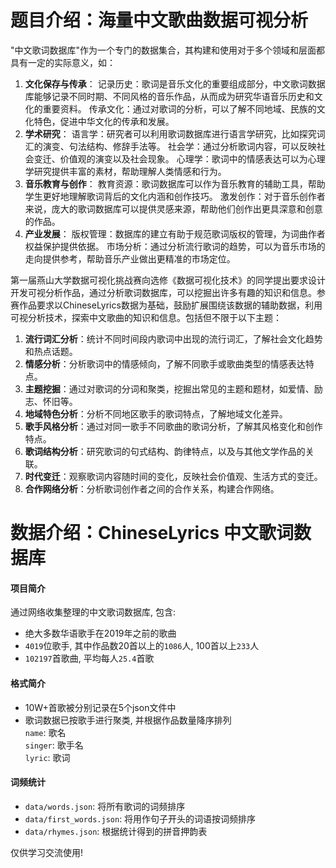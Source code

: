 # 题目介绍：海量中文歌曲数据可视分析
 "中文歌词数据库"作为一个专门的数据集合，其构建和使用对于多个领域和层面都具有一定的实际意义，如：
1. **文化保存与传承**：
   记录历史：歌词是音乐文化的重要组成部分，中文歌词数据库能够记录不同时期、不同风格的音乐作品，从而成为研究华语音乐历史和文化的重要资料。
   传承文化：通过对歌词的分析，可以了解不同地域、民族的文化特色，促进中华文化的传承和发展。
2. **学术研究**：
   语言学：研究者可以利用歌词数据库进行语言学研究，比如探究词汇的演变、句法结构、修辞手法等。
   社会学：通过分析歌词内容，可以反映社会变迁、价值观的演变以及社会现象。
   心理学：歌词中的情感表达可以为心理学研究提供丰富的素材，帮助理解人类情感和行为。
3. **音乐教育与创作**：
   教育资源：歌词数据库可以作为音乐教育的辅助工具，帮助学生更好地理解歌词背后的文化内涵和创作技巧。
   激发创作：对于音乐创作者来说，庞大的歌词数据库可以提供灵感来源，帮助他们创作出更具深意和创意的作品。
4. **产业发展**：
   版权管理：数据库的建立有助于规范歌词版权的管理，为词曲作者权益保护提供依据。
   市场分析：通过分析流行歌词的趋势，可以为音乐市场的走向提供参考，帮助音乐产业做出更精准的市场定位。

第一届燕山大学数据可视化挑战赛向选修《数据可视化技术》的同学提出要求设计开发可视分析作品，通过分析歌词数据库，可以挖掘出许多有趣的知识和信息。参赛作品要求以ChineseLyrics数据为基础，鼓励扩展围绕该数据的辅助数据，利用可视分析技术，探索中文歌曲的知识和信息。包括但不限于以下主题：
1. **流行词汇分析**：统计不同时间段内歌词中出现的流行词汇，了解社会文化趋势和热点话题。
2. **情感分析**：分析歌词中的情感倾向，了解不同歌手或歌曲类型的情感表达特点。
3. **主题挖掘**：通过对歌词的分词和聚类，挖掘出常见的主题和题材，如爱情、励志、怀旧等。
4. **地域特色分析**：分析不同地区歌手的歌词特点，了解地域文化差异。
5. **歌手风格分析**：通过对同一歌手不同歌曲的歌词分析，了解其风格变化和创作特点。
6. **歌词结构分析**：研究歌词的句式结构、韵律特点，以及与其他文学作品的关联。
7. **时代变迁**：观察歌词内容随时间的变化，反映社会价值观、生活方式的变迁。
8. **合作网络分析**：分析歌词创作者之间的合作关系，构建合作网络。
# 数据介绍：ChineseLyrics 中文歌词数据库
#### 项目简介
通过网络收集整理的中文歌词数据库, 包含:  
* 绝大多数华语歌手在2019年之前的歌曲  
* `4019`位歌手, 其中作品数20首以上的`1086`人, 100首以上`233`人  
* `102197`首歌曲, 平均每人`25.4`首歌

#### 格式简介
* 10W+首歌被分别记录在5个json文件中
* 歌词数据已按歌手进行聚类, 并根据作品数量降序排列  
`name`: 歌名  
`singer`: 歌手名  
`lyric`: 歌词  

#### 词频统计
* `data/words.json`: 将所有歌词的词频排序  
* `data/first_words.json`: 将用作句子开头的词语按词频排序
* `data/rhymes.json`: 根据统计得到的拼音押韵表

仅供学习交流使用!

